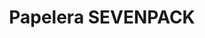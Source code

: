---
title: "Papelera SEVENPACK"
url: /ciudad-autonoma-de-buenos-aires/papelera-sevenpack/
shop: Schreibwaren
---